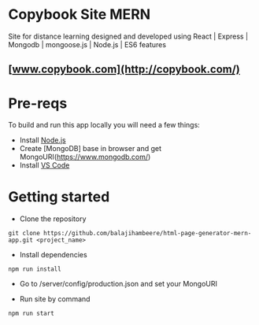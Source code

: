 # Copybook Site MERN
Site for distance learning designed and developed using React | Express | Mongodb | mongoose.js | Node.js | ES6 features

## [www.copybook.com](http://copybook.com/)


# Pre-reqs
To build and run this app locally you will need a few things:
- Install [Node.js](https://nodejs.org/en/)
- Create [MongoDB] base in browser and get MongoURI(https://www.mongodb.com/)
- Install [VS Code](https://code.visualstudio.com/)

# Getting started
- Clone the repository
 
```
git clone https://github.com/balajihambeere/html-page-generator-mern-app.git <project_name>
```
- Install dependencies

```
npm run install
```

- Go to /server/config/production.json and set your MongoURI

- Run site by command

```
npm run start
```

